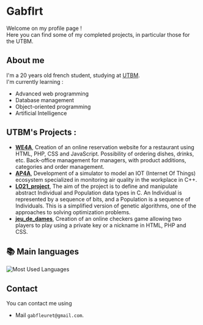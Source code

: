 # Gabflrt

Welcome on my profile page !  
Here you can find some of my completed projects, in particular those for the UTBM.

## About me

I'm a 20 years old french student, studying at [UTBM](https://utbm.fr/ " ").  
I'm currently learning : 
- Advanced web programming
- Database management
- Object-oriented programming
- Artificial Intelligence


## UTBM's Projects :
- **[WE4A](https://github.com/gabflrt/WE4A " ")**, Creation of an online reservation website for a restaurant using HTML, PHP, CSS and JavaScript. Possibility of ordering dishes, drinks, etc. Back-office management for managers, with product additions, categories and order management.
- **[AP4A](https://github.com/gabflrt/AP4A " ")**, Development of a simulator to model an IOT (Internet Of Things) ecosystem specialized in monitoring air quality in the workplace in C++.
- **[LO21_project](https://github.com/gabflrt/LO21_project " ")**, The aim of the project is to define and manipulate abstract Individual and Population data types in C. An Individual is represented by a sequence of bits, and a Population is a sequence of Individuals. This is a simplified version of genetic algorithms, one of the approaches to solving optimization problems.
- **[jeu_de_dames](https://github.com/gabflrt/jeu_de_dames " ")**, Creation of an online checkers game allowing two players to play using a private key or a nickname in HTML, PHP and CSS.


## 📚 Main languages

![Most Used Languages](https://github-readme-stats.vercel.app/api/top-langs/?username=gabflrt&layout=compact&count_private=true&theme=transparent)


## Contact

You can contact me using

- Mail `gabfleuret@gmail.com`.
